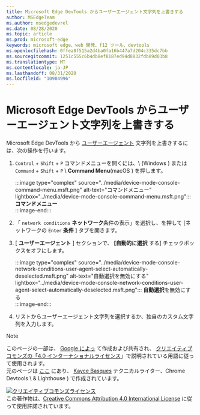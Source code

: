 ```yaml
---
title: Microsoft Edge DevTools からユーザーエージェント文字列を上書きする
author: MSEdgeTeam
ms.author: msedgedevrel
ms.date: 08/28/2020
ms.topic: article
ms.prod: microsoft-edge
keywords: microsoft edge、web 開発、f12 ツール、devtools
ms.openlocfilehash: 0ffea8f515a2d4ba0fa16b447a7d204c335dc7bb
ms.sourcegitcommit: 1251c555c6b4db8ef8187ed94d8832fdb89d03b8
ms.translationtype: MT
ms.contentlocale: ja-JP
ms.lasthandoff: 08/31/2020
ms.locfileid: "10984996"
---
```

<!-- Copyright Kayce Basques 

   Licensed under the Apache License, Version 2.0 (the "License");
   you may not use this file except in compliance with the License.
   You may obtain a copy of the License at

       https://www.apache.org/licenses/LICENSE-2.0

   Unless required by applicable law or agreed to in writing, software
   distributed under the License is distributed on an "AS IS" BASIS,
   WITHOUT WARRANTIES OR CONDITIONS OF ANY KIND, either express or implied.
   See the License for the specific language governing permissions and
   limitations under the License.  -->





# Microsoft Edge DevTools からユーザーエージェント文字列を上書きする   



Microsoft Edge DevTools から [ユーザーエージェント][MDNUserAgent] 文字列を上書きするには、次の操作を行います。  

1.  `Control` + `Shift` + `P` コマンドメニューを開くには、\ (Windows \) または `Command` + `Shift` + `P` \ **Command Menu**(macOS \) を押します。  
    
    :::image type="complex" source="../media/device-mode-console-command-menu.msft.png" alt-text="コマンドメニュー" lightbox="../media/device-mode-console-command-menu.msft.png":::
       **コマンドメニュー**  
    :::image-end:::  
    
1.  「 `network conditions` **ネットワーク**条件の表示」を選択し、を押して [ネットワークの `Enter` **条件** ] タブを開きます。  
1.  [ **ユーザーエージェント** ] セクションで、 **[自動的に選択** する] チェックボックスをオフにします。  
    
    :::image type="complex" source="../media/device-mode-console-network-conditions-user-agent-select-automatically-deselected.msft.png" alt-text="自動選択を無効にする" lightbox="../media/device-mode-console-network-conditions-user-agent-select-automatically-deselected.msft.png":::
       **自動選択**を無効にする  
    :::image-end:::  
    
1.  リストからユーザーエージェント文字列を選択するか、独自のカスタム文字列を入力します。  
    
<!--  
## Feedback   


-->  

<!-- links -->  

[MDNUserAgent]: https://developer.mozilla.org/docs/Glossary/User_agent "ユーザーエージェント |MDN"  

> [!NOTE]
> このページの一部は、 [Google によっ][GoogleSitePolicies] て作成および共有され、 [クリエイティブコモンズの「4.0 インターナショナルライセンス][CCA4IL]」で説明されている用語に従って使用されます。  
> 元のページは [ここ](https://developers.google.com/web/tools/chrome-devtools/device-mode/override-user-agent) にあり、 [Kayce Basques][KayceBasques] テクニカルライター、Chrome Devtools \ & Lighthouse \) で作成されています。  

[![クリエイティブコモンズライセンス][CCby4Image]][CCA4IL]  
この著作物は、[Creative Commons Attribution 4.0 International License][CCA4IL] に従って使用許諾されています。  

[CCA4IL]: https://creativecommons.org/licenses/by/4.0  
[CCby4Image]: https://i.creativecommons.org/l/by/4.0/88x31.png  
[GoogleSitePolicies]: https://developers.google.com/terms/site-policies  
[KayceBasques]: https://developers.google.com/web/resources/contributors/kaycebasques  
